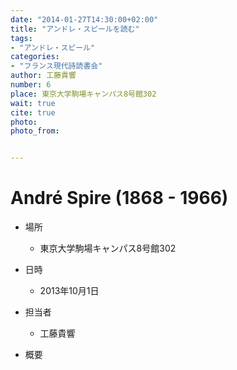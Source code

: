 ```yaml
---
date: "2014-01-27T14:30:00+02:00"
title: "アンドレ・スピールを読む"
tags:
- "アンドレ・スピール"
categories:
- "フランス現代詩読書会"
author: 工藤貴響
number: 6
place: 東京大学駒場キャンパス8号館302 
wait: true
cite: true
photo:
photo_from:


---
```


# André Spire (1868 - 1966)


<!--more-->

* 場所

	- 東京大学駒場キャンパス8号館302 

* 日時

	- 2013年10月1日

* 担当者

	- 工藤貴響

* 概要



